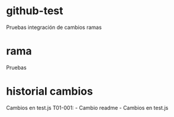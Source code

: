 # github-test
Pruebas integración de cambios ramas

# rama
Pruebas

# historial cambios
Cambios en test.js
T01-001:
    - Cambio readme
    - Cambios en test.js
